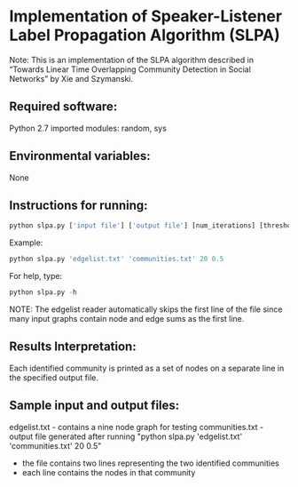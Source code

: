 # Implementation of Speaker-Listener Label Propagation Algorithm (SLPA)

Note: This is an implementation of the SLPA algorithm described in “Towards Linear Time Overlapping Community Detection in Social Networks” by Xie and Szymanski.

## Required software:
Python 2.7
imported modules: random, sys

## Environmental variables:
None

## Instructions for running:
```python 
python slpa.py ['input file'] ['output file'] [num_iterations] [threshold]
 ```
Example: 
```python
python slpa.py 'edgelist.txt' 'communities.txt' 20 0.5
```
For help, type: 
```python
python slpa.py -h
```
NOTE: The edgelist reader automatically skips the first line of the file since many input
graphs contain node and edge sums as the first line.

## Results Interpretation:
Each identified community is printed as a set of nodes on a separate line in the specified output file.

## Sample input and output files:
edgelist.txt - contains a nine node graph for testing
communities.txt - output file generated after running "python slpa.py 'edgelist.txt' 'communities.txt' 20 0.5"
- the file contains two lines representing the two identified communities
- each line contains the nodes in that community



